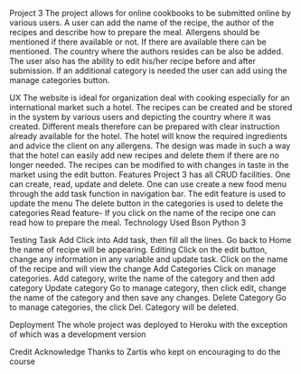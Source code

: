 Project 3
The project allows for online cookbooks to be submitted online by various users. A user can add the name of the recipe, the author of the recipes and describe how to prepare the meal. Allergens should be mentioned if there available or not. If there are available there can be mentioned. The country where the authors resides can be also be added.
The user also has the ability to edit his/her recipe before and after submission. If an additional category is needed the user can add using the manage categories button.

UX
    The website is ideal for organization deal with cooking especially for an international market such a hotel. The recipes can be created and be stored in the system by various users and depicting the country where it was created. Different meals therefore can be prepared with clear instruction already available for the hotel. The hotel will know the required ingredients and advice the client on any allergens.
    The design was made in such a way that the hotel can easily add new recipes and delete them if there are no longer needed. The recipes can be modified to with changes in taste in the market using the edit button.
    Features
    Project 3 has all CRUD facilities. One can create, read, update and delete.
    One can use create a new food menu through the add task function in navigation bar.
    The edit feature is used to update the menu 
    The delete button in the categories is used to delete the categories
    Read feature- If you click on the name of the recipe one can read how to prepare the meal.
Technology Used
    Bson
    Python 3
    
Testing
    Task Add
    Click into Add task, then fill all the lines. Go back to Home the name of recipe will be appearing.
    Editing 
    Click on the edit button, change any information in any variable and update task. Click on the name of the recipe and will view the change
    Add Categories
    Click on manage categories. Add category, write the name of the category and then add category
    Update category
    Go to manage category, then click edit, change the name of the category and then save any changes.
    Delete Category
    Go to manage categories, the click Del. Category will be deleted.

Deployment 
    The whole project was deployed to Heroku with the exception of   which was a development version

Credit
    Acknowledge
    Thanks to Zartis who kept on encouraging to do the course


